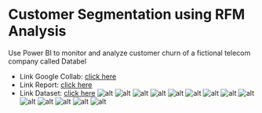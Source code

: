 # Customer Segmentation using RFM Analysis
Use Power BI to monitor and analyze customer churn of a fictional telecom company called Databel
- Link Google Collab: [click here](https://colab.research.google.com/drive/1goxKlxNsn7508hohKX_Az51Zo-2pW-9b?usp=sharing)
- Link Report: [click here](https://drive.google.com/file/d/15g9-30OrSy0C7s5AAEO7qDODI3nbxZay/view?usp=drive_link)
- Link Dataset: [click here](https://docs.google.com/spreadsheets/d/1DGEcMUg5pnXnXOEBofvzRZvzDgNX6CzQ/edit?usp=drive_link&ouid=104580655184834396480&rtpof=true&sd=true)
![alt]()
![alt]()
![alt]()
![alt]()
![alt]()
![alt]()
![alt]()
![alt]()
![alt]()
![alt]()
![alt]()
![alt]()
![alt]()
![alt]()

